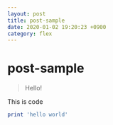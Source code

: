 ```yaml
---
layout: post
title: post-sample
date: 2020-01-02 19:20:23 +0900
category: flex
---
```

# post-sample
> Hello!

This is code
```ruby
print 'hello world'
```